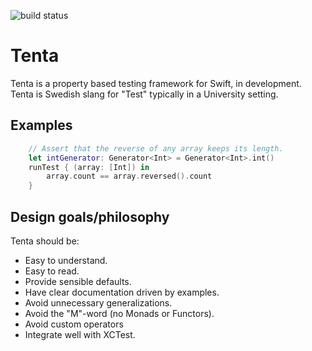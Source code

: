 ![build status](https://travis-ci.com/niilohlin/Tenta.svg?branch=master)

# Tenta
Tenta is a property based testing framework for Swift, in development.
Tenta is Swedish slang for "Test" typically in a University setting.

## Examples

```swift
    // Assert that the reverse of any array keeps its length.
    let intGenerator: Generator<Int> = Generator<Int>.int()
    runTest { (array: [Int]) in
        array.count == array.reversed().count
    }

```

## Design goals/philosophy

Tenta should be:

* Easy to understand.
* Easy to read.
* Provide sensible defaults.
* Have clear documentation driven by examples.
* Avoid unnecessary generalizations.
* Avoid the "M"-word (no Monads or Functors).
* Avoid custom operators
* Integrate well with XCTest.
